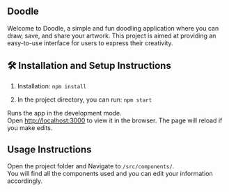 ## Doodle

Welcome to Doodle, a simple and fun doodling application where you can draw, save, and share your artwork. This project is aimed at providing an easy-to-use interface for users to express their creativity.


## 🛠 Installation and Setup Instructions

1. Installation: `npm install`

2. In the project directory, you can run: `npm start`

Runs the app in the development mode.\
Open [http://localhost:3000](http://localhost:3000) to view it in the browser.
The page will reload if you make edits.

## Usage Instructions

Open the project folder and Navigate to `/src/components/`. <br/>
You will find all the components used and you can edit your information accordingly.

